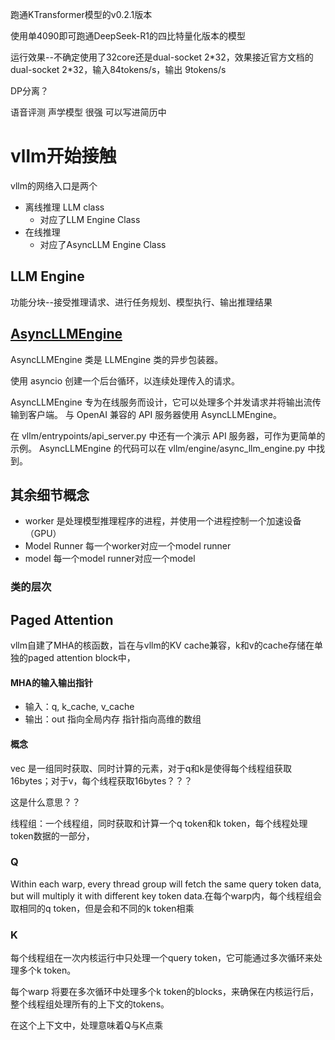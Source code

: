 跑通KTransformer模型的v0.2.1版本

使用单4090即可跑通DeepSeek-R1的四比特量化版本的模型

运行效果--不确定使用了32core还是dual-socket 2\*32，效果接近官方文档的dual-socket 2\*32，输入84tokens/s，输出 9tokens/s

DP分离？

语音评测 声学模型 很强 可以写进简历中

# vllm开始接触

vllm的网络入口是两个
- 离线推理 LLM class
	- 对应了LLM Engine Class
- 在线推理
	- 对应了AsyncLLM Engine Class

## LLM Engine

功能分块--接受推理请求、进行任务规划、模型执行、输出推理结果
## [AsyncLLMEngine](https://docs.vllm.ai/en/stable/design/arch_overview.html#id6)
AsyncLLMEngine 类是 LLMEngine 类的异步包装器。

使用 asyncio 创建一个后台循环，以连续处理传入的请求。

AsyncLLMEngine 专为在线服务而设计，它可以处理多个并发请求并将输出流传输到客户端。 与 OpenAI 兼容的 API 服务器使用 AsyncLLMEngine。

在 vllm/entrypoints/api_server.py 中还有一个演示 API 服务器，可作为更简单的示例。 AsyncLLMEngine 的代码可以在 vllm/engine/async_llm_engine.py 中找到。

## 其余细节概念
- worker 是处理模型推理程序的进程，并使用一个进程控制一个加速设备（GPU）
- Model Runner 每一个worker对应一个model runner
- model 每一个model runner对应一个model

### 类的层次

## Paged Attention
vllm自建了MHA的核函数，旨在与vllm的KV cache兼容，k和v的cache存储在单独的paged attention block中，
#### MHA的输入输出指针
- 输入：q, k_cache, v_cache 
- 输出：out 指向全局内存
指针指向高维的数组

#### 概念

vec 是一组同时获取、同时计算的元素，对于q和k是使得每个线程组获取16bytes；对于v，每个线程获取16bytes？？？

这是什么意思？？

线程组：一个线程组，同时获取和计算一个q token和k token，每个线程处理token数据的一部分，


### Q

Within each warp, every thread group will fetch the same query token data, but will multiply it with different key token data.在每个warp内，每个线程组会取相同的q token，但是会和不同的k token相乘

### K
每个线程组在一次内核运行中只处理一个query token，它可能通过多次循环来处理多个k token。

每个warp 将要在多次循环中处理多个k token的blocks，来确保在内核运行后，整个线程组处理所有的上下文的tokens。

在这个上下文中，处理意味着Q与K点乘



